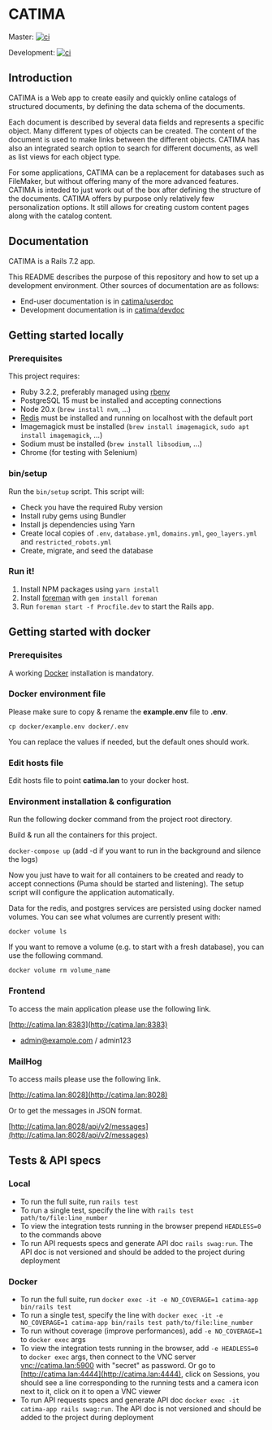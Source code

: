 # CATIMA

Master:
[![ci](https://github.com/catima/catima/actions/workflows/ci.yml/badge.svg?branch=master)](https://github.com/catima/catima/actions/workflows/ci.yml)

Development:
[![ci](https://github.com/catima/catima/actions/workflows/ci.yml/badge.svg?branch=development)](https://github.com/catima/catima/actions/workflows/ci.yml)

## Introduction

CATIMA is a Web app to create easily and quickly online catalogs of structured documents, by defining the data schema of the documents.

Each document is described by several data fields and represents a specific object. Many different types of objects can be created. The content of the document is used to make links between the different objects. CATIMA has also an integrated search option to search for different documents, as well as list views for each object type.

For some applications, CATIMA can be a replacement for databases such as FileMaker, but without offering many of the more advanced features. CATIMA is inteded to just work out of the box after defining the structure of the documents. CATIMA offers by purpose only relatively few personalization options. It still allows for creating custom content pages along with the catalog content.

## Documentation

CATIMA is a Rails 7.2 app.

This README describes the purpose of this repository and how to set up a development environment. Other sources of documentation are as follows:

* End-user documentation is in [catima/userdoc](https://github.com/catima/userdoc)
* Development documentation is in [catima/devdoc](https://github.com/catima/devdoc)

## Getting started locally

### Prerequisites

This project requires:

* Ruby 3.2.2, preferably managed using [rbenv](http://rbenv.org/)
* PostgreSQL 15 must be installed and accepting connections
* Node 20.x (`brew install nvm`, ...)
* [Redis](https://redis.io/) must be installed and running on localhost with the default port
* Imagemagick must be installed (`brew install imagemagick`, `sudo apt install imagemagick`, ...)
* Sodium must be installed (`brew install libsodium`, ...)
* Chrome (for testing with Selenium)

### bin/setup

Run the `bin/setup` script. This script will:

* Check you have the required Ruby version
* Install ruby gems using Bundler
* Install js dependencies using Yarn
* Create local copies of `.env`, `database.yml`, `domains.yml`, `geo_layers.yml` and `restricted_robots.yml`
* Create, migrate, and seed the database

### Run it!

1. Install NPM packages using `yarn install`
2. Install [foreman](https://github.com/ddollar/foreman) with `gem install foreman`
3. Run `foreman start -f Procfile.dev` to start the Rails app.

## Getting started with docker

### Prerequisites

A working [Docker](https://docs.docker.com/engine/install/) installation is mandatory.

### Docker environment file

Please make sure to copy & rename the **example.env** file to **.env**.

``cp docker/example.env docker/.env``

You can replace the values if needed, but the default ones should work.

### Edit hosts file

Edit hosts file to point **catima.lan** to your docker host.

### Environment installation & configuration

Run the following docker command from the project root directory.

Build & run all the containers for this project.

``docker-compose up`` (add -d if you want to run in the background and silence the logs)

Now you just have to wait for all containers to be created and ready to accept connections (Puma should be started and listening). The setup script will configure the application automatically.

Data for the redis, and postgres services are persisted using docker named volumes. You can see what volumes are currently present with:

``docker volume ls``

If you want to remove a volume (e.g. to start with a fresh database), you can use the following command.

``docker volume rm volume_name``

### Frontend

To access the main application please use the following link.

[http://catima.lan:8383](http://catima.lan:8383)

+ admin@example.com / admin123

### MailHog

To access mails please use the following link.

[http://catima.lan:8028](http://catima.lan:8028)

Or to get the messages in JSON format.

[http://catima.lan:8028/api/v2/messages](http://catima.lan:8028/api/v2/messages)

## Tests & API specs

### Local
* To run the full suite, run `rails test`
* To run a single test, specify the line with `rails test path/to/file:line_number`
* To view the integration tests running in the browser prepend `HEADLESS=0` to the commands above
* To run API requests specs and generate API doc `rails swag:run`. The API doc is not versioned and should be added to the project during deployment

### Docker
* To run the full suite, run `docker exec -it -e NO_COVERAGE=1 catima-app bin/rails test`
* To run a single test, specify the line with `docker exec -it -e NO_COVERAGE=1 catima-app bin/rails test path/to/file:line_number`
* To run without coverage (improve performances), add `-e NO_COVERAGE=1` to `docker exec` args
* To view the integration tests running in the browser, add `-e HEADLESS=0` to `docker exec` args, then connect to the VNC server [vnc://catima.lan:5900](vnc://catima.lan:5900) with "secret" as password. Or go to [http://catima.lan:4444](http://catima.lan:4444), click on Sessions, you should see a line corresponding to the running tests and a camera icon next to it, click on it to open a VNC viewer
* To run API requests specs and generate API doc `docker exec -it catima-app rails swag:run`. The API doc is not versioned and should be added to the project during deployment
